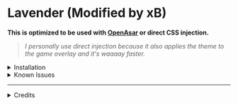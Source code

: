 # Lavender (Modified by xB)
**This is optimized to be used with [OpenAsar](https://openasar.dev) or direct CSS injection.** 

> _I personally use direct injection because it also applies the theme to the game overlay and it's waaaay faster._



<details><summary>Installation</summary>

import `main.css`

```css
@import"https://cdn.jsdelivr.net/gh/xBiei/Lavender/main.css";
``` 

Or compile it yourself after you make your changes using any sass compiler.
</details>

<details><summary>Known Issues</summary>

- Scrolling sometimes glitch, you can use [SmoothScroll](https://github.com/LynithDev/SmoothScrollPowerCord) plugin to fix it.

</details>

---

<details><summary>Credits</summary>

- **Main Theme:** [Obscure](https://github.com/obscure-git)

</details>
